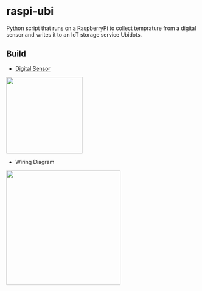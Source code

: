# raspi-ubi

Python script that runs on a RaspberryPi to collect temprature from a digital sensor and writes it to an IoT storage service Ubidots. 

## Build

- [Digital Sensor](https://www.amazon.com/gp/product/B004G53D54/ref=od_aui_detailpages00?ie=UTF8&psc=1)

<img src="https://images-na.ssl-images-amazon.com/images/I/31DnYDJDJtL._SX466_.jpg" width="200">

- Wiring Diagram

<img src="https://pimylifeup.com/wp-content/uploads/2016/03/Raspberry-Pi-Temperature-Sensor-Diagram-v2.png" width="300">
